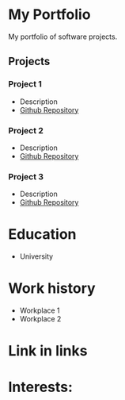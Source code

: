 # My Portfolio
My portfolio of software projects.

## Projects
### Project 1
- Description
- [Github Repository](https://github.com/Felix-Blanchard/Seng202-Wine-Reviewing-App)

### Project 2
- Description
- [Github Repository](https://github.com/Felix-Blanchard/Ence260-Memory-Game)

### Project 3
- Description
- [Github Repository]()

# Education
- University

# Work history
- Workplace 1
- Workplace 2

# Link in links

# Interests:
